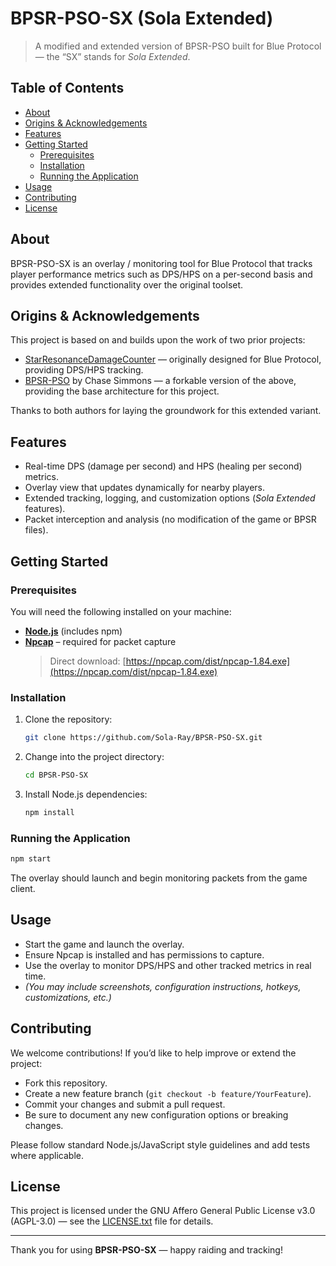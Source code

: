 # BPSR-PSO-SX (Sola Extended)

> A modified and extended version of BPSR-PSO built for Blue Protocol — the “SX” stands for *Sola Extended*.

## Table of Contents
- [About](#about)  
- [Origins & Acknowledgements](#origins--acknowledgements)  
- [Features](#features)  
- [Getting Started](#getting-started)  
  - [Prerequisites](#prerequisites)  
  - [Installation](#installation)  
  - [Running the Application](#running-the-application)  
- [Usage](#usage)  
- [Contributing](#contributing)  
- [License](#license)  

## About  
BPSR-PSO-SX is an overlay / monitoring tool for Blue Protocol that tracks player performance metrics such as DPS/HPS on a per-second basis and provides extended functionality over the original toolset.

## Origins & Acknowledgements  
This project is based on and builds upon the work of two prior projects:  
- [StarResonanceDamageCounter](https://github.com/dmlgzs/StarResonanceDamageCounter) — originally designed for Blue Protocol, providing DPS/HPS tracking.  
- [BPSR-PSO](https://github.com/Chase-Simmons/BPSR-PSO.git) by Chase Simmons — a forkable version of the above, providing the base architecture for this project.

Thanks to both authors for laying the groundwork for this extended variant.

## Features  
- Real-time DPS (damage per second) and HPS (healing per second) metrics.  
- Overlay view that updates dynamically for nearby players.  
- Extended tracking, logging, and customization options (*Sola Extended* features).  
- Packet interception and analysis (no modification of the game or BPSR files).

## Getting Started  

### Prerequisites  
You will need the following installed on your machine:  
- **[Node.js](https://nodejs.org/en/download/current)** (includes npm)  
- **[Npcap](https://npcap.com/#download)** – required for packet capture  
  > Direct download: [https://npcap.com/dist/npcap-1.84.exe](https://npcap.com/dist/npcap-1.84.exe)

### Installation  
1. Clone the repository:  
   ```bash
   git clone https://github.com/Sola-Ray/BPSR-PSO-SX.git
   ```
2. Change into the project directory:  
   ```bash
   cd BPSR-PSO-SX
   ```
3. Install Node.js dependencies:  
   ```bash
   npm install
   ```

### Running the Application  
```bash
npm start
```

The overlay should launch and begin monitoring packets from the game client.

## Usage  
- Start the game and launch the overlay.  
- Ensure Npcap is installed and has permissions to capture.  
- Use the overlay to monitor DPS/HPS and other tracked metrics in real time.  
- *(You may include screenshots, configuration instructions, hotkeys, customizations, etc.)*

## Contributing  
We welcome contributions! If you’d like to help improve or extend the project:  
- Fork this repository.  
- Create a new feature branch (`git checkout -b feature/YourFeature`).  
- Commit your changes and submit a pull request.  
- Be sure to document any new configuration options or breaking changes.

Please follow standard Node.js/JavaScript style guidelines and add tests where applicable.

## License  
This project is licensed under the GNU Affero General Public License v3.0 (AGPL-3.0) — see the [LICENSE.txt](LICENSE.txt) file for details.

---

Thank you for using **BPSR-PSO-SX** — happy raiding and tracking!
